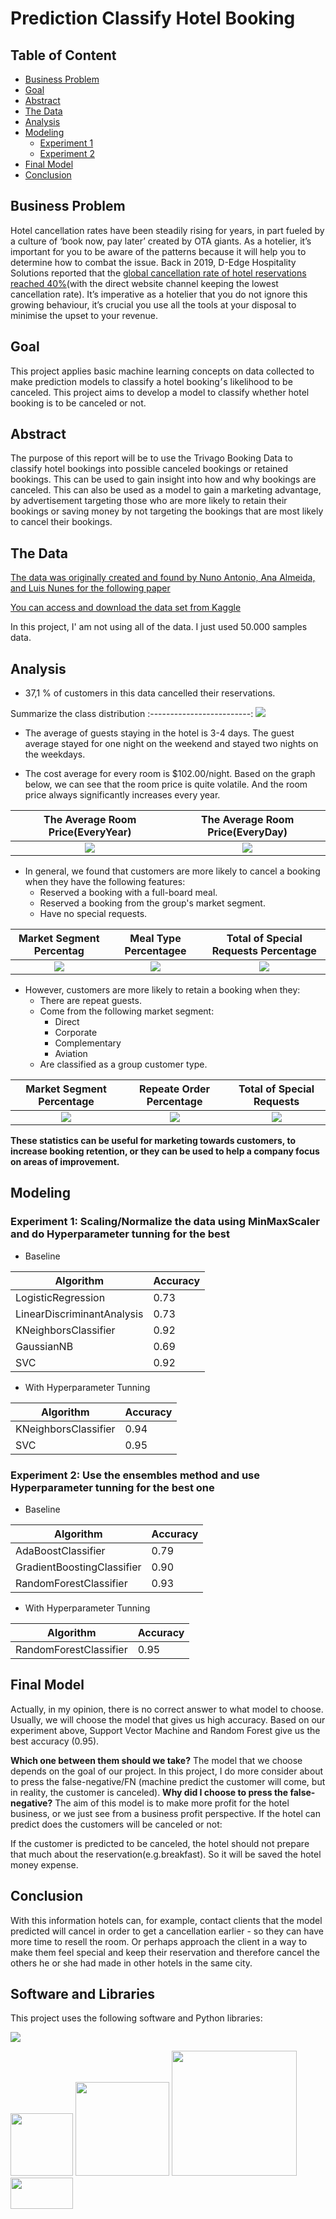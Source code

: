 # Prediction Classify Hotel Booking

## Table of Content
  * [Business Problem](#business-problem)
  * [Goal](#goal)
  * [Abstract](#abstract)
  * [The Data](#the-data)
  * [Analysis](#analysis)
  * [Modeling](#modeling)
    - [Experiment 1](#experiment-1-scalingnormalize-the-data-using-minmaxscaler-and-do-hyperparameter-tunning-for-the-best)
    - [Experiment 2](#experiment-2-use-the-ensembles-method-and-use-hyperparameter-tunning-for-the-best-one)
  * [Final Model](#final-model)
  * [Conclusion](#conclusion)

## Business Problem 
Hotel cancellation rates have been steadily rising for years, in part fueled by a culture of ‘book now, pay later’ created by OTA giants. As a hotelier, it’s important for you to be aware of the patterns because it will help you to determine how to combat the issue. Back in 2019, D-Edge Hospitality Solutions reported that the [global cancellation rate of hotel reservations reached 40%](https://hospitalitytech.com/global-cancellation-rate-hotel-reservations-reaches-40-average)(with the direct website channel keeping the lowest cancellation rate). It’s imperative as a hotelier that you do not ignore this growing behaviour, it’s crucial you use all the tools at your disposal to minimise the upset to your revenue.


## Goal
This project applies basic machine learning concepts on data collected to make prediction models to classify a hotel booking׳s likelihood to be canceled. This project aims to develop a model to classify whether hotel booking is to be canceled or not. 


## Abstract
The purpose of this report will be to use the Trivago Booking Data to classify hotel bookings into possible canceled bookings or retained bookings. This can be used to gain insight into how and why bookings are canceled. This can also be used as a model to gain a marketing advantage, by advertisement targeting those who are more likely to retain their bookings or saving money by not targeting the bookings that are most likely to cancel their bookings.

## The Data 

[The data was originally created and found by Nuno Antonio, Ana Almeida, and Luis Nunes for the following paper](https://github.com/docum5/Prediction_Classify_Hotel_Booking/blob/main/iscancaled.png?raw=true)


[You can access and download the data set from Kaggle](https://www.kaggle.com/jessemostipak/hotel-booking-demand/activity)

In this project, I' am not using all of the data. I just used 50.000 samples data.

## Analysis

- 37,1 % of customers in this data cancelled their reservations. 

Summarize the class distribution
:-------------------------:
![](https://github.com/docum5/Prediction_Classify_Hotel_Booking/blob/main/iscancaled.png?raw=true)

- The average of guests staying in the hotel is 3-4 days. The guest average stayed for one night on the weekend and stayed two nights on the weekdays.

- The cost average for every room is $102.00/night. Based on the graph below, we can see that the room price is quite volatile. And the room price always significantly increases every year.

The Average Room Price(EveryYear)           | The Average Room Price(EveryDay)   
:-------------------------:|:-------------------------:
![](https://github.com/docum5/Prediction_Classify_Hotel_Booking/blob/main/priceyear.png?raw=true)   | ![](https://github.com/docum5/Prediction_Classify_Hotel_Booking/blob/main/averagestayed.PNG?raw=true) 


- In general, we found that customers are more likely to cancel a booking when they have the following features:
  + Reserved a booking with a full-board meal.
  + Reserved a booking from the group's market segment.
  + Have no special requests.


Market Segment Percentag           | Meal Type Percentagee    | Total of Special Requests Percentage
:-------------------------:|:-------------------------:|:-------------------------:
![](https://github.com/docum5/Prediction_Classify_Hotel_Booking/blob/main/marketsegment.png?raw=true)  | ![](https://github.com/docum5/Prediction_Classify_Hotel_Booking/blob/main/mealtype.png?raw=true) | ![](https://github.com/docum5/Prediction_Classify_Hotel_Booking/blob/main/specialreq.png?raw=true)


- However, customers are more likely to retain a booking when they:
  + There are repeat guests.
  + Come from the following market segment:
    - Direct
    - Corporate
    - Complementary
    - Aviation
  + Are classified as a group customer type.

Market Segment Percentage           | Repeate Order Percentage    | Total of Special Requests
:-------------------------:|:-------------------------:|:-------------------------:
![](https://github.com/docum5/Prediction_Classify_Hotel_Booking/blob/main/marketsegment.png?raw=true)  | ![](https://github.com/docum5/Prediction_Classify_Hotel_Booking/blob/main/repeateguests.png?raw=true) | ![](https://github.com/docum5/Prediction_Classify_Hotel_Booking/blob/main/customertype.png?raw=true)



**These statistics can be useful for marketing towards customers, to increase booking retention, or they can be used to help a company focus on areas of improvement.**

## Modeling

### Experiment 1: Scaling/Normalize the data using MinMaxScaler and do Hyperparameter tunning for the best 

- Baseline

| Algorithm                  | Accuracy |
|----------------------------|----------|
| LogisticRegression         | 0.73     |
| LinearDiscriminantAnalysis | 0.73     |
| KNeighborsClassifier       | 0.92     |
| GaussianNB                 | 0.69     |
| SVC                        | 0.92     |

- With Hyperparameter Tunning

| Algorithm            | Accuracy |
|----------------------|----------|
| KNeighborsClassifier | 0.94     |
| SVC                  | 0.95     |



### Experiment 2: Use the ensembles method and use Hyperparameter tunning for the best one 

- Baseline

| Algorithm                  | Accuracy |
|----------------------------|----------|
| AdaBoostClassifier         | 0.79     |
| GradientBoostingClassifier | 0.90     |
| RandomForestClassifier     | 0.93     |

- With Hyperparameter Tunning

| Algorithm              | Accuracy |
|------------------------|----------|
| RandomForestClassifier | 0.95     |


## Final Model 
Actually, in my opinion, there is no correct answer to what model to choose. Usually, we will choose the model that gives us high accuracy. Based on our experiment above, Support Vector Machine and Random Forest give us the best accuracy (0.95). 

**Which one between them should we take?**
The model that we choose depends on the goal of our project. In this project, I do more consider about to press the false-negative/FN (machine predict the customer will come, but in reality, the customer is canceled). 
**Why did I choose to press the false-negative?**
The aim of this model is to make more profit for the hotel business, or we just see from a business profit perspective. If the hotel can predict does the customers will be canceled or not:

If the customer is predicted to be canceled, the hotel should not prepare that much about the reservation(e.g.breakfast). So it will be saved the hotel money expense. 

## Conclusion
With this information hotels can, for example, contact clients that the model predicted will cancel in order to get a cancellation earlier - so they can have more time to resell the room. Or perhaps approach the client in a way to make them feel special and keep their reservation and therefore cancel the others he or she had made in other hotels in the same city.


## Software and Libraries
This project uses the following software and Python libraries:



![](https://forthebadge.com/images/badges/made-with-python.svg)

[<img target="_blank" src="https://upload.wikimedia.org/wikipedia/commons/thumb/0/05/Scikit_learn_logo_small.svg/2560px-Scikit_learn_logo_small.svg.png" width=100>](https://flask.palletsprojects.com/en/1.1.x/) [<img target="_blank" src="https://upload.wikimedia.org/wikipedia/commons/thumb/3/31/NumPy_logo_2020.svg/440px-NumPy_logo_2020.svg.png" width=150>](https://numpy.org/) [<img target="_blank" src="https://upload.wikimedia.org/wikipedia/commons/thumb/e/ed/Pandas_logo.svg/1024px-Pandas_logo.svg.png" width=200>](https://pandas.pydata.org/docs/getting_started/index.html) [<img target="_blank" src="https://matplotlib.org/stable/_static/logo2.svg" width=100 height=50>](https://matplotlib.org)
